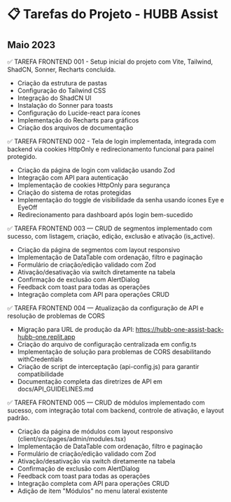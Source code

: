 # 📋 Tarefas do Projeto - HUBB Assist

## Maio 2023

✅ TAREFA FRONTEND 001 - Setup inicial do projeto com Vite, Tailwind, ShadCN, Sonner, Recharts concluída.
- Criação da estrutura de pastas
- Configuração do Tailwind CSS
- Integração do ShadCN UI
- Instalação do Sonner para toasts
- Configuração do Lucide-react para ícones
- Implementação do Recharts para gráficos
- Criação dos arquivos de documentação

✅ TAREFA FRONTEND 002 - Tela de login implementada, integrada com backend via cookies HttpOnly e redirecionamento funcional para painel protegido.
- Criação da página de login com validação usando Zod
- Integração com API para autenticação
- Implementação de cookies HttpOnly para segurança
- Criação do sistema de rotas protegidas
- Implementação do toggle de visibilidade da senha usando ícones Eye e EyeOff
- Redirecionamento para dashboard após login bem-sucedido

✅ TAREFA FRONTEND 003 — CRUD de segmentos implementado com sucesso, com listagem, criação, edição, exclusão e ativação (is_active).
- Criação da página de segmentos com layout responsivo
- Implementação de DataTable com ordenação, filtro e paginação
- Formulário de criação/edição validado com Zod
- Ativação/desativação via switch diretamente na tabela
- Confirmação de exclusão com AlertDialog
- Feedback com toast para todas as operações
- Integração completa com API para operações CRUD

✅ TAREFA FRONTEND 004 — Atualização da configuração de API e resolução de problemas de CORS
- Migração para URL de produção da API: https://hubb-one-assist-back-hubb-one.replit.app
- Criação do arquivo de configuração centralizada em config.ts
- Implementação de solução para problemas de CORS desabilitando withCredentials
- Criação de script de interceptação (api-config.js) para garantir compatibilidade
- Documentação completa das diretrizes de API em docs/API_GUIDELINES.md

✅ TAREFA FRONTEND 005 — CRUD de módulos implementado com sucesso, com integração total com backend, controle de ativação, e layout padrão.
- Criação da página de módulos com layout responsivo (client/src/pages/admin/modules.tsx)
- Implementação de DataTable com ordenação, filtro e paginação
- Formulário de criação/edição validado com Zod
- Ativação/desativação via switch diretamente na tabela
- Confirmação de exclusão com AlertDialog
- Feedback com toast para todas as operações
- Integração completa com API para operações CRUD
- Adição de item "Módulos" no menu lateral existente

